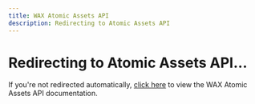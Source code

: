 ```yaml
---
title: WAX Atomic Assets API
description: Redirecting to Atomic Assets API
---
```


<script setup>
import { onMounted } from 'vue'

onMounted(() => {
  // Redirect to the Atomic Assets API page
  window.location.href = '/apis/atomic-api'
})
</script>

# Redirecting to Atomic Assets API...

If you're not redirected automatically, [click here](/apis/atomic-api) to view the WAX Atomic Assets API documentation.
